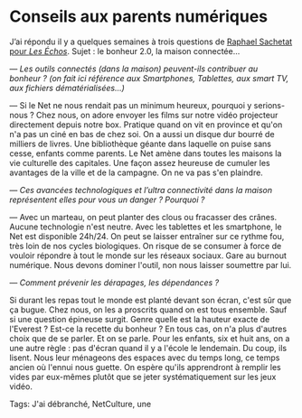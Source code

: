 # Conseils aux parents numériques

J’ai répondu il y a quelques semaines à trois questions de [Raphael Sachetat pour *Les Échos*](http://www.lesechos.fr/luxe/loisirs-voyages/technopolis/0203107835365-la-maison-connectee-va-t-elle-vraiment-nous-rendre-heureux-627352.php). Sujet : le bonheur 2.0, la maison connectée…<span id="more-33707"></span>

*— Les outils connectés (dans la maison) peuvent-ils contribuer au bonheur ? (on fait ici référence aux Smartphones, Tablettes, aux smart TV, aux fichiers dématérialisées…)*

— Si le Net ne nous rendait pas un minimum heureux, pourquoi y serions-nous ? Chez nous, on adore envoyer les films sur notre vidéo projecteur directement depuis notre box. Pratique quand on vit en province et qu'on n'a pas un ciné en bas de chez soi. On a aussi un disque dur bourré de milliers de livres. Une bibliothèque géante dans laquelle on puise sans cesse, enfants comme parents. Le Net amène dans toutes les maisons la vie culturelle des capitales. Une façon assez heureuse de cumuler les avantages de la ville et de la campagne. On ne va pas s'en plaindre.

*— Ces avancées technologiques et l’ultra connectivité dans la maison représentent elles pour vous un danger ? Pourquoi ?*

— Avec un marteau, on peut planter des clous ou fracasser des crânes. Aucune technologie n'est neutre. Avec les tablettes et les smartphone, le Net est disponible 24h/24. On peut se laisser entraîner sur ce rythme fou, très loin de nos cycles biologiques. On risque de se consumer à force de vouloir répondre à tout le monde sur les réseaux sociaux. Gare au burnout numérique. Nous devons dominer l'outil, non nous laisser soumettre par lui.

*— Comment prévenir les dérapages, les dépendances ?*

Si durant les repas tout le monde est planté devant son écran, c'est sûr que ça bugue. Chez nous, on les a proscrits quand on est tous ensemble. Sauf si une question épineuse surgit. Genre quelle est la hauteur exacte de l'Everest ? Est-ce la recette du bonheur ? En tous cas, on n'a plus d'autres choix que de se parler. Et on se parle. Pour les enfants, six et huit ans, on a une autre règle : pas d'écran quand il y a l'école le lendemain. Du coup, ils lisent. Nous leur ménageons des espaces avec du temps long, ce temps ancien où l'ennui nous guette. On espère qu'ils apprendront à remplir les vides par eux-mêmes plutôt que se jeter systématiquement sur les jeux vidéo.

Tags: J'ai débranché, NetCulture, une